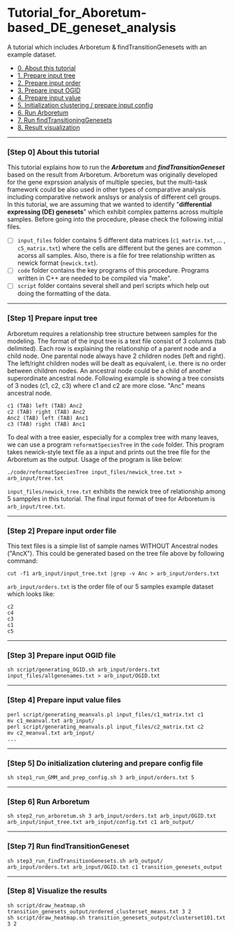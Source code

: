 # Tutorial_for_Aboretum-based_DE_geneset_analysis
A tutorial which includes Arboretum &amp; findTransitionGenesets with an example dataset.

- [0. About this tutorial](#step-0-about-this-tutorial)
- [1. Prepare input tree](#step-1-prepare-input-tree)
- [2. Prepare input order](#step-2-prepare-input-order-file)
- [3. Prepare input OGID](#step-3-prepare-input-OGID-file)
- [4. Prepare input value](#step-4-prepare-input-value-files)
- [5. Initialization clustering / prepare input config](#step-5-do-initialization-clutering-and-prepare-config-file)
- [6. Run Arboretum](#step-6-run-arboretum)
- [7. Run findTransitioningGenesets](#step-7-run-findTransitionGenesets)
- [8. Result visualization](#step-8-visualize-the-results)

---

### \[Step 0\] About this tutorial

This tutorial explains how to run the ***Arboretum*** and ***findTransitionGeneset*** based on the result from Arboretum. Arboretum was originally developed for the gene exprssion analysis of multiple species, but the multi-task framework could be also used in other types of comparative analysis including comparative network anslsys or analysis of different cell groups.<br>
In this tutorial, we are assuming that we wanted to identify "**differential expressing (DE) genesets**" which exhibit complex patterns across multiple samples. Before going into the procedure, please check the following initial files.

- [ ] `input_files` folder contains 5 different data matrices (`c1_matrix.txt`, ... , `c5_matrix.txt`) where the cells are different but the genes are common acorss all samples. Also, there is a file for tree relationship written as newick format (`newick.txt`).
- [ ] `code` folder contains the key programs of this procedure. Programs written in C++ are needed to be compiled via "make".
- [ ] `script` folder contains several shell and perl scripts which help out doing the formatting of the data.

---

### \[Step 1\] Prepare input tree

Arboretum requires a relationship tree structure between samples for the modeling. The format of the input tree is a text file consist of 3 columns (tab delimited). Each row is explaining the relationship of a parent node and a child node. One parental node always have 2 children nodes (left and right). The left/right children nodes will be dealt as equivalent, i.e. there is no order between children nodes. An ancestral node could be a child of another superordinate ancestral node. Following example is showing a tree consists of 3 nodes (c1, c2, c3) where c1 and c2 are more close. "Anc" means ancestral node.
```
c1 (TAB) left (TAB) Anc2
c2 (TAB) right (TAB) Anc2
Anc2 (TAB) left (TAB) Anc1
c3 (TAB) right (TAB) Anc1
```
To deal with a tree easier, especially for a complex tree with many leaves, we can use a program `reformatSpeciesTree` in the `code` folder. This program takes newick-style text file as a input and prints out the tree file for the Arboretum as the output. Usage of the program is like below:
```
./code/reformatSpeciesTree input_files/newick_tree.txt > arb_input/tree.txt
```
`input_files/newick_tree.txt` exhibits the newick tree of relationship among 5 sampples in this tutorial. The final input format of tree for Arboretum is `arb_input/tree.txt`.

---

### \[Step 2\] Prepare input order file

This text files is a simple list of sample names WITHOUT Ancestral nodes ("AncX"). This could be generated based on the tree file above by following command:
```
cut -f1 arb_input/input_tree.txt |grep -v Anc > arb_input/orders.txt
```
`arb_input/orders.txt` is the order file of our 5 samples example dataset which looks like:
```
c2
c4
c3
c1
c5
```

---

### \[Step 3\] Prepare input OGID file

```
sh script/generating_OGID.sh arb_input/orders.txt input_files/allgenenames.txt > arb_input/OGID.txt
```

---

### \[Step 4\] Prepare input value files

```
perl script/generating_meanvals.pl input_files/c1_matrix.txt c1
mv c1_meanval.txt arb_input/
perl script/generating_meanvals.pl input_files/c2_matrix.txt c2
mv c2_meanval.txt arb_input/
...
```

---

### \[Step 5\] Do initialization clutering and prepare config file

```
sh step1_run_GMM_and_prep_config.sh 3 arb_input/orders.txt 5
```


---

### \[Step 6\] Run Arboretum

```
sh step2_run_arboretum.sh 3 arb_input/orders.txt arb_input/OGID.txt arb_input/input_tree.txt arb_input/config.txt c1 arb_output/
```

---

### \[Step 7\] Run findTransitionGeneset

```
sh step3_run_findTransitionGenesets.sh arb_output/ arb_input/orders.txt arb_input/OGID.txt c1 transition_genesets_output

```

---

### \[Step 8\] Visualize the results

```
sh script/draw_heatmap.sh transition_genesets_output/ordered_clusterset_means.txt 3 2
sh script/draw_heatmap.sh transition_genesets_output/clusterset101.txt 3 2
```
